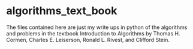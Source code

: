 # algorithms_text_book

The files contained here are just my write ups in python of the algorithms and problems in the textbook Introduction to Algorithms by Thomas H. Cormen, Charles E. Leiserson, Ronald L. Rivest, and Clifford Stein.
